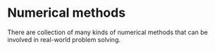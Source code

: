 # Numerical methods

There are collection of many kinds of numerical methods that can be involved in
real-world problem solving.


